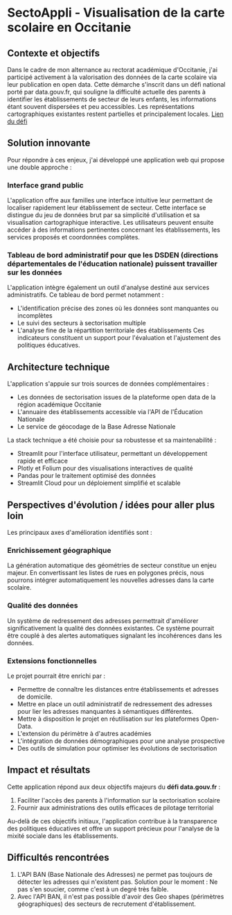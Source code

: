 # SectoAppli - Visualisation de la carte scolaire en Occitanie

## Contexte et objectifs

Dans le cadre de mon alternance au rectorat académique d'Occitanie, j'ai participé activement à la valorisation des données de la carte scolaire via leur publication en open data.
Cette démarche s'inscrit dans un défi national porté par data.gouv.fr, qui souligne la difficulté actuelle des parents à identifier les établissements de secteur de leurs enfants, les informations étant souvent dispersées et peu accessibles. Les représentations cartographiques existantes restent partielles et principalement locales. [Lien du défi](https://defis.data.gouv.fr/defis/carte-scolaire)

## Solution innovante

Pour répondre à ces enjeux, j'ai développé une application web qui propose une double approche :

### Interface grand public

L'application offre aux familles une interface intuitive leur permettant de localiser rapidement leur établissement de secteur. Cette interface se distingue du jeu de données brut par sa simplicité d'utilisation et sa visualisation cartographique interactive. Les utilisateurs peuvent ensuite accéder à des informations pertinentes concernant les établissements, les services proposés et coordonnées complètes.

### Tableau de bord administratif pour que les DSDEN (directions départementales de l'éducation nationale) puissent travailler sur les données 

L'application intègre également un outil d'analyse destiné aux services administratifs. Ce tableau de bord permet notamment :

- L'identification précise des zones où les données sont manquantes ou incomplètes
- Le suivi des secteurs à sectorisation multiple
- L'analyse fine de la répartition territoriale des établissements
  Ces indicateurs constituent un support pour l'évaluation et l'ajustement des politiques éducatives.

## Architecture technique

L'application s'appuie sur trois sources de données complémentaires :

- Les données de sectorisation issues de la plateforme open data de la région académique Occitanie
- L'annuaire des établissements accessible via l'API de l'Éducation Nationale
- Le service de géocodage de la Base Adresse Nationale

La stack technique a été choisie pour sa robustesse et sa maintenabilité :

- Streamlit pour l'interface utilisateur, permettant un développement rapide et efficace
- Plotly et Folium pour des visualisations interactives de qualité
- Pandas pour le traitement optimisé des données
- Streamlit Cloud pour un déploiement simplifié et scalable

## Perspectives d'évolution / idées pour aller plus loin

Les principaux axes d'amélioration identifiés sont :

### Enrichissement géographique

La génération automatique des géométries de secteur constitue un enjeu majeur. En convertissant les listes de rues en polygones précis, nous pourrons intégrer automatiquement les nouvelles adresses dans la carte scolaire.

### Qualité des données

Un système de redressement des adresses permettrait d'améliorer significativement la qualité des données existantes. Ce système pourrait être couplé à des alertes automatiques signalant les incohérences dans les données.

### Extensions fonctionnelles

Le projet pourrait être enrichi par :

- Permettre de connaître les distances entre établissements et adresses de domicile.
- Mettre en place un outil administratif de redressement des adresses pour lier les adresses manquantes à sémantiques différentes.
- Mettre à disposition le projet en réutilisation sur les plateformes Open-Data.
- L'extension du périmètre à d'autres académies
- L'intégration de données démographiques pour une analyse prospective
- Des outils de simulation pour optimiser les évolutions de sectorisation

## Impact et résultats

Cette application répond aux deux objectifs majeurs du **défi data.gouv.fr** :

1. Faciliter l'accès des parents à l'information sur la sectorisation scolaire
2. Fournir aux administrations des outils efficaces de pilotage territorial

Au-delà de ces objectifs initiaux, l'application contribue à la transparence des politiques éducatives et offre un support précieux pour l'analyse de la mixité sociale dans les établissements.

## Difficultés rencontrées
1. L'API BAN (Base Nationale des Adresses) ne permet pas toujours de détecter les adresses qui n'existent pas. Solution pour le moment : Ne pas s'en soucier, comme c'est à un degré très faible.
2. Avec l'API BAN, il n'est pas possible d'avoir des Geo shapes (périmètres géographiques) des secteurs de recrutement d'établissement.

